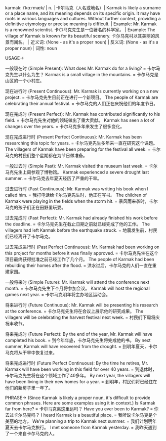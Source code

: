 karmak: /ˈkɑːrmæk/ | n. | 卡尔马克（人名或地名）| Karmak is likely a surname or a place name, and its meaning depends on its specific origin.  It may have roots in various languages and cultures. Without further context, providing a definitive etymology or precise meaning is difficult. | Example: Mr. Karmak is a renowned scientist. 卡尔马克先生是一位著名的科学家。 | Example: The village of Karmak is known for its beautiful scenery. 卡尔马克村以其美丽的风景而闻名。 | 近义词:  (None - as it's a proper noun) | 反义词: (None - as it's a proper noun) | 词性: noun


USAGE->

一般现在时 (Simple Present):
What does Mr. Karmak do for a living? = 卡尔马克先生以什么为生？
Karmak is a small village in the mountains. = 卡尔马克是山区的一个小村庄。

现在进行时 (Present Continuous):
Mr. Karmak is currently working on a new project. = 卡尔马克先生目前正在进行一个新项目。
The people of Karmak are celebrating their annual festival. = 卡尔马克的人们正在庆祝他们的年度节日。

现在完成时 (Present Perfect):
Mr. Karmak has contributed significantly to his field. = 卡尔马克先生对他的领域做出了重大贡献。
Karmak has seen a lot of changes over the years. = 卡尔马克多年来发生了很多变化。

现在完成进行时 (Present Perfect Continuous):
Mr. Karmak has been researching this topic for years. = 卡尔马克先生多年来一直在研究这个课题。
The villagers of Karmak have been preparing for the festival all week. = 卡尔马克的村民们整个星期都在为节日做准备。

一般过去时 (Simple Past):
Mr. Karmak visited the museum last week. = 卡尔马克先生上周参观了博物馆。
Karmak experienced a severe drought last summer. = 卡尔马克去年夏天经历了严重的干旱。

过去进行时 (Past Continuous):
Mr. Karmak was writing his book when I called him. = 我打电话给卡尔马克先生时，他正在写书。
The children of Karmak were playing in the fields when the storm hit. = 暴风雨来袭时，卡尔马克的孩子们正在田野里玩耍。

过去完成时 (Past Perfect):
Mr. Karmak had already finished his work before the deadline. = 卡尔马克先生在截止日期之前就已经完成了他的工作。
The villagers had left Karmak before the earthquake struck. = 地震发生前，村民们已经离开了卡尔马克。

过去完成进行时 (Past Perfect Continuous):
Mr. Karmak had been working on this project for months before it was finally approved. = 卡尔马克先生在这个项目最终获得批准之前已经工作了几个月。
The people of Karmak had been rebuilding their homes after the flood. = 洪水过后，卡尔马克的人们一直在重建家园。

一般将来时 (Simple Future):
Mr. Karmak will attend the conference next month. = 卡尔马克先生下个月将参加会议。
Karmak will host the regional games next year. = 卡尔马克明年将主办地区运动会。

将来进行时 (Future Continuous):
Mr. Karmak will be presenting his research at the conference. = 卡尔马克先生将在会议上展示他的研究成果。
The villagers will be celebrating the harvest festival next week. = 村民们下周将庆祝丰收节。

将来完成时 (Future Perfect):
By the end of the year, Mr. Karmak will have completed his book. = 到今年年底，卡尔马克先生将完成他的书。
By next summer, Karmak will have recovered from the drought. = 到明年夏天，卡尔马克将从干旱中恢复过来。

将来完成进行时 (Future Perfect Continuous):
By the time he retires, Mr. Karmak will have been working in this field for over 40 years. = 到退休时，卡尔马克先生将在这个领域工作了40多年。
By next year, the villagers will have been living in their new homes for a year. = 到明年，村民们将已经住在他们的新房子里一年了。


PHRASE->
(Since Karmak is likely a proper noun, it's difficult to provide common phrases.  Here are some examples using it in context.)
Is Karmak far from here? = 卡尔马克离这里远吗？
Have you ever been to Karmak? = 你去过卡尔马克吗？
I heard Karmak is a beautiful place. = 我听说卡尔马克是个美丽的地方。
We're planning a trip to Karmak next summer. = 我们计划明年夏天去卡尔马克旅行。
I met someone from Karmak yesterday. = 我昨天遇到了一个来自卡尔马克的人。
